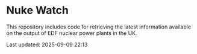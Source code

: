 # Nuke Watch

This repository includes code for retrieving the latest information available on the output of EDF nuclear power plants in the UK.

Last updated: 2025-09-09 22:13